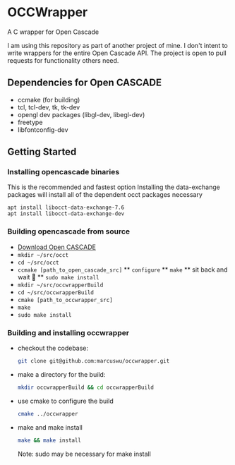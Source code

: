 # OCCWrapper
A C  wrapper for Open Cascade

I am using this repository as part of another project of mine. I don't intent to write wrappers for the entire Open Cascade API. The project is open to pull requests for functionality others need.

## Dependencies for Open CASCADE
* ccmake (for building)
* tcl, tcl-dev, tk, tk-dev
* opengl dev packages (libgl-dev, libegl-dev)
* freetype
* libfontconfig-dev

## Getting Started

### Installing opencascade binaries
This is the recommended and fastest option
Installing the data-exchange packages will install all of the dependent occt packages necessary

```
apt install libocct-data-exchange-7.6
apt install libocct-data-exchange-dev
```

### Building opencascade from source
* [Download Open CASCADE](https://dev.opencascade.org/release)
* `mkdir ~/src/occt`
* `cd ~/src/occt`
* `ccmake [path_to_open_cascade_src]`
** `configure`
** `make`
** sit back and wait :beer:
** `sudo make install`
* `mkdir ~/src/occwrapperBuild`
* `cd ~/src/occwrapperBuild`
* `cmake [path_to_occwrapper_src]`
* `make`
* `sudo make install`

### Building and installing occwrapper
* checkout the codebase:
  ```bash
  git clone git@github.com:marcuswu/occwrapper.git
  ```
* make a directory for the build:
  ```bash
  mkdir occwrapperBuild && cd occwrapperBuild
  ```
* use cmake to configure the build
  ```bash
  cmake ../occwrapper
  ```
* make and make install
  ```bash
  make && make install
  ```
  Note: sudo may be necessary for make install

